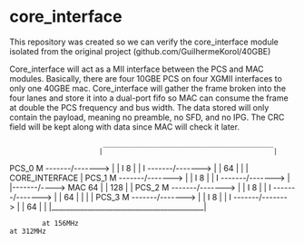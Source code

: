 # core_interface
  This repository was created so we can verify the core_interface module isolated from
the original project (github.com/GuilhermeKorol/40GBE)

  Core_interface will act as a MII interface between the PCS and MAC modules.
  Basically, there are four 10GBE PCS on four XGMII interfaces to only one 40GBE mac.
Core_interface will gather the frame broken into the four lanes and store it into a dual-port
fifo so MAC can consume the frame at double the PCS frequency and bus width. The data stored
will only contain the payload, meaning no preamble, no SFD, and no IPG. The CRC field will be
kept along with data since MAC will check it later.

                           __________________________________________
                          |                                          |
PCS_0 M  -------/-------> |                                          |
      I         8         |                                          |
      I  -------/-------> |                                          |
               64         |                                          |
                          |               CORE_INTERFACE             |
PCS_1 M  -------/-------> |                                          |
      I         8         |                                          |
      I  -------/-------> |                                          |-------/----> MAC
               64         |                                          |      128
                          |                                          |
PCS_2 M  -------/-------> |                                          |
      I         8         |                                          |
      I  -------/-------> |                                          |
               64         |                                          |
                          |                                          |
PCS_3 M  -------/-------> |                                          |
      I         8         |                                          |
      I  -------/-------> |                                          |
               64         |                                          |
                          |__________________________________________|

            at 156MHz                                                      at 312MHz                                    
